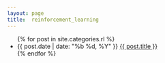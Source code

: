 ```yaml
---
layout: page
title:  reinforcement_learning
---
```

<ul class="post-list">
	{% for post in site.categories.rl %}
	<li>
		<span>{{ post.date | date: "%b %d, %Y" }}</span>
		<a href="{{ post.url | prepend: site.baseurl }}">{{ post.title }}</a>
	</li>
	{% endfor %}
</ul>
